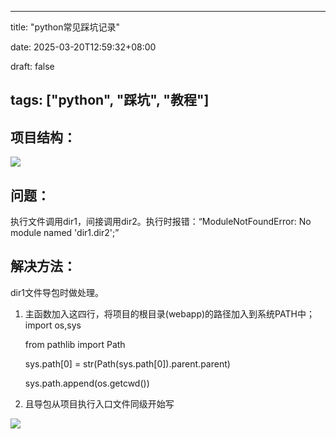 

---
title: "python常见踩坑记录"


date: 2025-03-20T12:59:32+08:00


draft: false


tags: ["python", "踩坑", "教程"]
---

## 项目结构：

![](https://guangpuyun.feishu.cn/space/api/box/stream/download/asynccode/?code=N2E4ZjQ0N2I5MmEwYWExMjg1YmVmOTcyZTBhNTk1ZTlfdXlaSzZjU09wSE5mR1AyYTBuYVg1SElQcHJIUENSVWpfVG9rZW46S3AyMmI4bFN1b2VjeG54V251Q2NzMHBhbm5nXzE3NDI0NjExMTk6MTc0MjQ2NDcxOV9WNA)

## 问题：

执行文件调用dir1，间接调用dir2。执行时报错：“ModuleNotFoundError: No module named 'dir1.dir2';”

## 解决方法：

dir1文件导包时做处理。

1. 主函数加入这四行，将项目的根目录(webapp)的路径加入到系统PATH中；
   import os,sys

   from pathlib import Path

   sys.path[0] = str(Path(sys.path[0]).parent.parent)

   sys.path.append(os.getcwd())
2. 且导包从项目执行入口文件同级开始写

![](https://guangpuyun.feishu.cn/space/api/box/stream/download/asynccode/?code=MzlhZjJjZjgzNzk4YjdjNzU2ZWQ1ZDdjMjA5ODI0MDZfTzN2ZmlQOVM0a1BERU95VkY1amZ5bTFXMEJsc09pTExfVG9rZW46UlgyTmJCdHdLb0I5Z2d4VktJcmNEbDNvblljXzE3NDI0NjExMTk6MTc0MjQ2NDcxOV9WNA)
